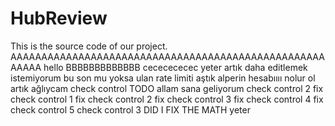 # HubReview

This is the source code of our project.
AAAAAAAAAAAAAAAAAAAAAAAAAAAAAAAAAAAAAAAAAAAAAAAAAAAAAAAA
hello
BBBBBBBBBBBBB
cececececec
yeter artık daha editlemek istemiyorum
bu son mu yoksa
ulan rate limiti aştık
alperin hesabıııı
nolur ol artık ağlıycam
check control
TODO
allam sana geliyorum
check control 2
fix check control 1
fix check control 2
fix check control 3
fix check control 4
fix check control 5
check control 3 DID I FIX THE MATH
yeter
